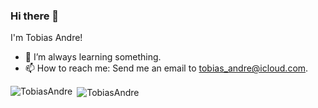 ### Hi there 👋

I'm Tobias Andre!

- 🌱 I’m always learning something.
- 📫 How to reach me: Send me an email to tobias_andre@icloud.com.


<p><img align="left" src="https://github-readme-stats.vercel.app/api/top-langs/?username=TobiasAndre&layout=compact&hide=html" alt="TobiasAndre" /></p>

<p>&nbsp;<img align="center" src="https://github-readme-stats.vercel.app/api?username=TobiasAndre&show_icons=true" alt="TobiasAndre" /></p>
